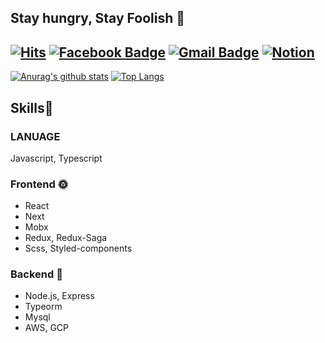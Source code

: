  ## Stay hungry, Stay Foolish 👋

[![Hits](https://hits.seeyoufarm.com/api/count/incr/badge.svg?url=https%3A%2F%2Fgithub.com%2Fjsh0128)](https://hits.seeyoufarm.com)
[![Facebook Badge](https://img.shields.io/badge/-Facebook-1877f2?style=flat-square&logo=facebook&logoColor=white&link=hhttps://www.facebook.com/profile.php?id=100053585083287)](https://www.facebook.com/profile.php?id=100053585083287)
[![Gmail Badge](https://img.shields.io/badge/-Gmail-c14438?style=flat-square&logo=Gmail&logoColor=white&link=mailto:junghunsung01@gmail.com)](mailto:junghunsung01@gmail.com) 
[![Notion](https://img.shields.io/badge/-Notion-lightgray?style=flat-square&logo=notion&link=https://www.notion.so/91260a0f1b3940abaffbda6db4318cdb)](https://www.notion.so/91260a0f1b3940abaffbda6db4318cdb)
<br/>
-------------------

[![Anurag's github stats](https://github-readme-stats.vercel.app/api?username=jsh0128&count_private=true&hide_border=true&theme=radical)](https://github.com/anuraghazra/github-readme-stats)
[![Top Langs](https://github-readme-stats.vercel.app/api/top-langs/?username=jsh0128&hide=html&theme=radical&layout=compact&hide_border=true)](https://github.com/anuraghazra/github-readme-stats)

## Skills📝
### LANUAGE 
Javascript, Typescript

### Frontend 🌞
<ul>
 <li>React</li>
 <li>Next</li>
 <li>Mobx</li>
 <li>Redux, Redux-Saga</li>
 <li>Scss, Styled-components</li>
</ul>

### Backend 🌝
<ul>
 <li>Node.js, Express</li>
 <li>Typeorm</li>
 <li>Mysql</li>
 <li>AWS, GCP</li>
</ul>


<!--
**jsh0128/jsh0128** is a ✨ _special_ ✨ repository because its `README.md` (this file) appears on your GitHub profile.

Here are some ideas to get you started:

- 🔭 I’m currently working on ...
- 👯 I’m looking to collaborate on ...
- 🤔 I’m looking for help with ...
- 💬 Ask me about ...
- 📫 How to reach me: ...
- 😄 Pronouns: ...
- ⚡ Fun fact: ...
-->

